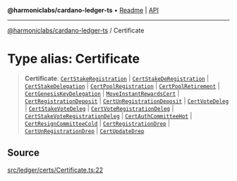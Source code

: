 **@harmoniclabs/cardano-ledger-ts** • [Readme](../Introduction.md) \| [API](../globals.md)

***

[@harmoniclabs/cardano-ledger-ts](../Introduction.md) / Certificate

# Type alias: Certificate

> **Certificate**: [`CertStakeRegistration`](../classes/CertStakeRegistration.md) \| [`CertStakeDeRegistration`](../classes/CertStakeDeRegistration.md) \| [`CertStakeDelegation`](../classes/CertStakeDelegation.md) \| [`CertPoolRegistration`](../classes/CertPoolRegistration.md) \| [`CertPoolRetirement`](../classes/CertPoolRetirement.md) \| [`CertGenesisKeyDelegation`](../classes/CertGenesisKeyDelegation.md) \| [`MoveInstantRewardsCert`](../classes/MoveInstantRewardsCert.md) \| [`CertRegistrationDeposit`](../classes/CertRegistrationDeposit.md) \| [`CertUnRegistrationDeposit`](../classes/CertUnRegistrationDeposit.md) \| [`CertVoteDeleg`](../classes/CertVoteDeleg.md) \| [`CertStakeVoteDeleg`](../classes/CertStakeVoteDeleg.md) \| [`CertVoteRegistrationDeleg`](../classes/CertVoteRegistrationDeleg.md) \| [`CertStakeVoteRegistrationDeleg`](../classes/CertStakeVoteRegistrationDeleg.md) \| [`CertAuthCommitteeHot`](../classes/CertAuthCommitteeHot.md) \| [`CertResignCommitteeCold`](../classes/CertResignCommitteeCold.md) \| [`CertRegistrationDrep`](../classes/CertRegistrationDrep.md) \| [`CertUnRegistrationDrep`](../classes/CertUnRegistrationDrep.md) \| [`CertUpdateDrep`](../classes/CertUpdateDrep.md)

## Source

[src/ledger/certs/Certificate.ts:22](https://github.com/HarmonicLabs/cardano-ledger-ts/blob/d1659b0/src/ledger/certs/Certificate.ts#L22)
